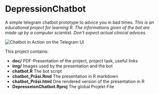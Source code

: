 # DepressionChatbot
A simple telegram chatbot prototype to advice you in bad times.
_This is an educational project for learning R. The informations given of the bot are made up by a computer scientist. Don't expect actual clinical advices._


![Chatbot in Action on the Telegram UI](https://github.com/FrederikHeck/R-DepressionChatbot/blob/main/img/api4.PNG)

This project contains:
- **doc/** PDF-Presentation of the project, project task, useful links
- **img/** Images used by the presentation and the bot
- **chatbot.R** The bot script
- **chatbot_Präsi.Rmd** The presentation in R markdown
- **chatbot_Präsi.html** One rendered version of the presentation in R
- **DepresseionChatbot.Rproj** The global Projekt-File


